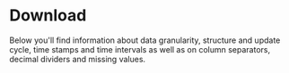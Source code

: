 # Download
Below you'll find information about data granularity, structure and update cycle, time stamps and time intervals as well as on column separators, decimal dividers and missing values.

